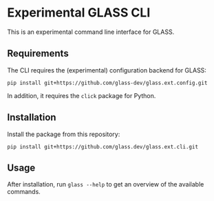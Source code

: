 Experimental GLASS CLI
======================

This is an experimental command line interface for GLASS.

Requirements
------------

The CLI requires the (experimental) configuration backend for GLASS:

    pip install git+https://github.com/glass-dev/glass.ext.config.git

In addition, it requires the `click` package for Python.

Installation
------------

Install the package from this repository:

    pip install git+https://github.com/glass.dev/glass.ext.cli.git

Usage
-----

After installation, run `glass --help` to get an overview of the available
commands.
